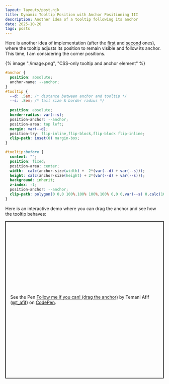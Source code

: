```yaml
---
layout: layouts/post.njk
title: Dynamic Tooltip Position with Anchor Positioning III
description: Another idea of a tooltip following its anchor 
date: 2025-10-20
tags: posts
---
```


Here is another idea of implementation (after the [first](/tooltip-anchor/) and [second](/tooltip-anchor-2/) ones), where the tooltip adjusts its position to remain visible and follow its anchor. This time, I am considering the corner positions. 

{% image "./image.png", "CSS-only tooltip and anchor element" %}

```css
#anchor {
  position: absolute;
  anchor-name: --anchor;
}
#tooltip {
  --d: .5em; /* distance between anchor and tooltip */
  --s: .8em; /* tail size & border radius */
  
  position: absolute;
  border-radius: var(--s);
  position-anchor: --anchor;
  position-area: top left;
  margin: var(--d);
  position-try: flip-inline,flip-block,flip-block flip-inline;
  clip-path: inset(0) margin-box;
}

#tooltip:before {
  content: "";
  position: fixed;
  position-area: center;
  width:  calc(anchor-size(width) +  2*(var(--d) + var(--s)));
  height: calc(anchor-size(height) + 2*(var(--d) + var(--s)));
  background: inherit;
  z-index: -1;
  position-anchor: --anchor;
  clip-path: polygon(0 0,0 100%,100% 100%,100% 0,0 0,var(--s) 0,calc(100% - var(--s)) 0,calc(100% - var(--s) - var(--d)) calc(var(--d) + var(--s)),100% var(--s),100% calc(100% - var(--s)), calc(100% - var(--s) - var(--d)) calc(100% - var(--s) - var(--d)),calc(100% - var(--s)) 100%,var(--s) 100%,calc(var(--s) + var(--d)) calc(100% - var(--s) - var(--d)),0 calc(100% - var(--s)), 0 var(--s),calc(var(--s) + var(--d)) calc(var(--s) + var(--d)),var(--s) 0);
}
```

Here is an interactive demo where you can drag the anchor and see how the tooltip behaves:

<p class="codepen" data-height="500" data-default-tab="result" data-slug-hash="yyepRJM" data-pen-title="Follow me if you can! (drag the anchor)" data-preview="true" data-user="t_afif" style="height: 500px; box-sizing: border-box; display: flex; align-items: center; justify-content: center; border: 2px solid; margin: 1em 0; padding: 1em;">
  <span>See the Pen <a href="https://codepen.io/t_afif/pen/yyepRJM">
  Follow me if you can! (drag the anchor)</a> by Temani Afif (<a href="https://codepen.io/t_afif">@t_afif</a>)
  on <a href="https://codepen.io">CodePen</a>.</span>
</p>
<script async src="https://public.codepenassets.com/embed/index.js"></script>




